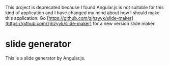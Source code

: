 This project is deprecated because I found Angular.js is not suitable for this kind of application and I have changed my mind about how I should make this application. Go [https://github.com/zjhzyyk/slide-maker](https://github.com/zjhzyyk/slide-maker) for a new version slide maker.

# slide generator
This is a slide generator by Angular.js.